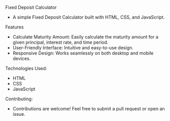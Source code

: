Fixed Deposit Calculator
- A simple Fixed Deposit Calculator built with HTML, CSS, and JavaScript.

Features
- Calculate Maturity Amount: Easily calculate the maturity amount for a given principal, interest rate, and time period.
- User-Friendly Interface: Intuitive and easy-to-use design.
- Responsive Design: Works seamlessly on both desktop and mobile devices.

Technologies Used:
- HTML
- CSS
- JavaScript

Contributing:
- Contributions are welcome! Feel free to submit a pull request or open an issue.
